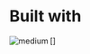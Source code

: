 # Built with
[<img align="left" alt="medium" src="https://cdn-icons-png.flaticon.com/512/82/82121.png" />]
